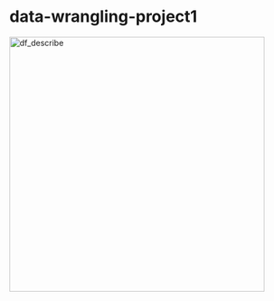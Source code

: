 # data-wrangling-project1


<img width="451" alt="df_describe" src="https://github.com/user-attachments/assets/315e9444-d337-4d3c-b65e-49b6cc94a1e4">
